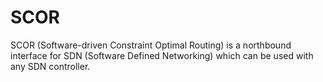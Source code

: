 # SCOR
SCOR (Software-driven Constraint Optimal Routing) is a northbound interface for SDN (Software Defined Networking) which can be used with any SDN controller.
